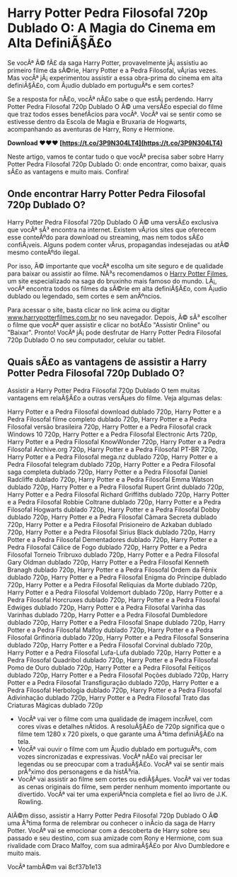 # Harry Potter Pedra Filosofal 720p Dublado O: A Magia do Cinema em Alta DefiniÃ§Ã£o
 
Se vocÃª Ã© fÃ£ da saga Harry Potter, provavelmente jÃ¡ assistiu ao primeiro filme da sÃ©rie, Harry Potter e a Pedra Filosofal, vÃ¡rias vezes. Mas vocÃª jÃ¡ experimentou assistir a essa obra-prima do cinema em alta definiÃ§Ã£o, com Ã¡udio dublado em portuguÃªs e sem cortes?
 
Se a resposta for nÃ£o, vocÃª nÃ£o sabe o que estÃ¡ perdendo. Harry Potter Pedra Filosofal 720p Dublado O Ã© uma versÃ£o especial do filme que traz todos esses benefÃ­cios para vocÃª. VocÃª vai se sentir como se estivesse dentro da Escola de Magia e Bruxaria de Hogwarts, acompanhando as aventuras de Harry, Rony e Hermione.
 
**Download ❤❤❤ [https://t.co/3P9N304LT4](https://t.co/3P9N304LT4)**


 
Neste artigo, vamos te contar tudo o que vocÃª precisa saber sobre Harry Potter Pedra Filosofal 720p Dublado O: onde encontrar, como baixar, quais sÃ£o as vantagens e muito mais. Confira!
 
## Onde encontrar Harry Potter Pedra Filosofal 720p Dublado O?
 
Harry Potter Pedra Filosofal 720p Dublado O Ã© uma versÃ£o exclusiva que vocÃª sÃ³ encontra na internet. Existem vÃ¡rios sites que oferecem esse conteÃºdo para download ou streaming, mas nem todos sÃ£o confiÃ¡veis. Alguns podem conter vÃ­rus, propagandas indesejadas ou atÃ© mesmo conteÃºdo ilegal.
 
Por isso, Ã© importante que vocÃª escolha um site seguro e de qualidade para baixar ou assistir ao filme. NÃ³s recomendamos o [Harry Potter Filmes](https://www.harrypotterfilmes.com.br/), um site especializado na saga do bruxinho mais famoso do mundo. LÃ¡, vocÃª encontra todos os filmes da sÃ©rie em alta definiÃ§Ã£o, com Ã¡udio dublado ou legendado, sem cortes e sem anÃºncios.
 
Para acessar o site, basta clicar no link acima ou digitar www.harrypotterfilmes.com.br no seu navegador. Depois, Ã© sÃ³ escolher o filme que vocÃª quer assistir e clicar no botÃ£o "Assistir Online" ou "Baixar". Pronto! VocÃª jÃ¡ pode desfrutar de Harry Potter Pedra Filosofal 720p Dublado O no seu computador, celular ou tablet.
 
## Quais sÃ£o as vantagens de assistir a Harry Potter Pedra Filosofal 720p Dublado O?
 
Assistir a Harry Potter Pedra Filosofal 720p Dublado O tem muitas vantagens em relaÃ§Ã£o a outras versÃµes do filme. Veja algumas delas:
 
Harry Potter e a Pedra Filosofal download dublado 720p,  Harry Potter e a Pedra Filosofal filme completo dublado 720p,  Harry Potter e a Pedra Filosofal versão brasileira 720p,  Harry Potter e a Pedra Filosofal crack Windows 10 720p,  Harry Potter e a Pedra Filosofal Electronic Arts 720p,  Harry Potter e a Pedra Filosofal KnowWonder 720p,  Harry Potter e a Pedra Filosofal Archive.org 720p,  Harry Potter e a Pedra Filosofal PT-BR 720p,  Harry Potter e a Pedra Filosofal mega.nz dublado 720p,  Harry Potter e a Pedra Filosofal telegram dublado 720p,  Harry Potter e a Pedra Filosofal saga completa dublado 720p,  Harry Potter e a Pedra Filosofal Daniel Radcliffe dublado 720p,  Harry Potter e a Pedra Filosofal Emma Watson dublado 720p,  Harry Potter e a Pedra Filosofal Rupert Grint dublado 720p,  Harry Potter e a Pedra Filosofal Richard Griffiths dublado 720p,  Harry Potter e a Pedra Filosofal Robbie Coltrane dublado 720p,  Harry Potter e a Pedra Filosofal Hogwarts dublado 720p,  Harry Potter e a Pedra Filosofal Dobby dublado 720p,  Harry Potter e a Pedra Filosofal Câmara Secreta dublado 720p,  Harry Potter e a Pedra Filosofal Prisioneiro de Azkaban dublado 720p,  Harry Potter e a Pedra Filosofal Sirius Black dublado 720p,  Harry Potter e a Pedra Filosofal Dementadores dublado 720p,  Harry Potter e a Pedra Filosofal Cálice de Fogo dublado 720p,  Harry Potter e a Pedra Filosofal Torneio Tribruxo dublado 720p,  Harry Potter e a Pedra Filosofal Gary Oldman dublado 720p,  Harry Potter e a Pedra Filosofal Kenneth Branagh dublado 720p,  Harry Potter e a Pedra Filosofal Ordem da Fênix dublado 720p,  Harry Potter e a Pedra Filosofal Enigma do Príncipe dublado 720p,  Harry Potter e a Pedra Filosofal Relíquias da Morte dublado 720p,  Harry Potter e a Pedra Filosofal Voldemort dublado 720p,  Harry Potter e a Pedra Filosofal Horcruxes dublado 720p,  Harry Potter e a Pedra Filosofal Edwiges dublado 720p,  Harry Potter e a Pedra Filosofal Varinha das Varinhas dublado 720p,  Harry Potter e a Pedra Filosofal Dumbledore dublado 720p,  Harry Potter e a Pedra Filosofal Snape dublado 720p,  Harry Potter e a Pedra Filosofal Malfoy dublado 720p,  Harry Potter e a Pedra Filosofal Grifinória dublado 720p,  Harry Potter e a Pedra Filosofal Sonserina dublado 720p,  Harry Potter e a Pedra Filosofal Corvinal dublado 720p,  Harry Potter e a Pedra Filosofal Lufa-Lufa dublado 720p,  Harry Potter e a Pedra Filosofal Quadribol dublado 720p,  Harry Potter e a Pedra Filosofal Pomo de Ouro dublado 720p,  Harry Potter e a Pedra Filosofal Feitiços dublado 720p,  Harry Potter e a Pedra Filosofal Poções dublado 720p,  Harry Potter e a Pedra Filosofal Transfiguração dublado 720p,  Harry Potter e a Pedra Filosofal Herbologia dublado 720p,  Harry Potter e a Pedra Filosofal Adivinhação dublado 720p,  Harry Potter e a Pedra Filosofal Trato das Criaturas Mágicas dublado 720p
 
- VocÃª vai ver o filme com uma qualidade de imagem incrÃ­vel, com cores vivas e detalhes nÃ­tidos. A resoluÃ§Ã£o de 720p significa que o filme tem 1280 x 720 pixels, o que garante uma Ã³tima definiÃ§Ã£o na tela.
- VocÃª vai ouvir o filme com um Ã¡udio dublado em portuguÃªs, com vozes sincronizadas e expressivas. VocÃª nÃ£o vai precisar ler legendas ou se preocupar com a traduÃ§Ã£o. VocÃª vai se sentir mais prÃ³ximo dos personagens e da histÃ³ria.
- VocÃª vai assistir ao filme sem cortes ou ediÃ§Ãµes. VocÃª vai ver todas as cenas originais do filme, sem perder nenhum momento importante ou divertido. VocÃª vai ter uma experiÃªncia completa e fiel ao livro de J.K. Rowling.

AlÃ©m disso, assistir a Harry Potter Pedra Filosofal 720p Dublado O Ã© uma Ã³tima forma de relembrar ou conhecer o inÃ­cio da saga de Harry Potter. VocÃª vai se emocionar com a descoberta de Harry sobre seu passado e seu destino, com sua amizade com Rony e Hermione, com sua rivalidade com Draco Malfoy, com sua admiraÃ§Ã£o por Alvo Dumbledore e muito mais.
 
VocÃª tambÃ©m vai
 8cf37b1e13
 
